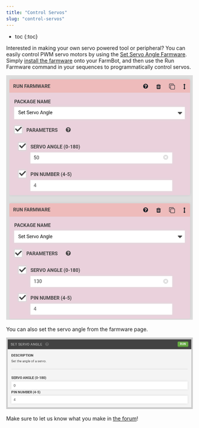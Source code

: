 ```yaml
---
title: "Control Servos"
slug: "control-servos"
---
```


* toc
{:toc}

Interested in making your own servo powered tool or peripheral? You can easily control PWM servo motors by using the [Set Servo Angle Farmware](https://github.com/FarmBot-Labs/set-servo-angle). Simply [install the farmware](https://software.farm.bot/docs/farmware#installing-farmware) onto your FarmBot, and then use the Run Farmware command in your sequences to programmatically control servos.

![inputs_1030x1349_crop_center.png](_images/inputs_1030x1349_crop_center.png)

You can also set the servo angle from the farmware page.

![33814989-f6aaba2c-dde2-11e7-9a5a-d1ba24e3293a.png](_images/33814989-f6aaba2c-dde2-11e7-9a5a-d1ba24e3293a.png)

Make sure to let us know what you make in [the forum](https://forum.farmbot.org)!
